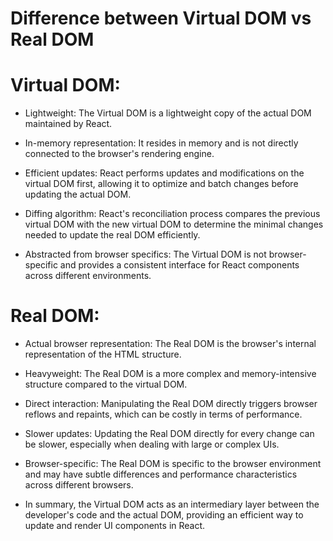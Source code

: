 # Difference between Virtual DOM vs Real DOM

# Virtual DOM:

- Lightweight: The Virtual DOM is a lightweight copy of the actual DOM maintained by React.

- In-memory representation: It resides in memory and is not directly connected to the browser's 
  rendering engine.

- Efficient updates: React performs updates and modifications on the virtual DOM first, allowing
  it to optimize and batch changes before updating the actual DOM.

- Diffing algorithm: React's reconciliation process compares the previous virtual DOM with the new 
  virtual DOM to determine the minimal changes needed to update the real DOM efficiently.

- Abstracted from browser specifics: The Virtual DOM is not browser-specific and provides a consistent 
  interface for React components across different environments.

# Real DOM:

- Actual browser representation: The Real DOM is the browser's internal representation of the HTML 
  structure.
- Heavyweight: The Real DOM is a more complex and memory-intensive structure compared to the virtual DOM.

- Direct interaction: Manipulating the Real DOM directly triggers browser reflows and repaints, which 
  can be costly in terms of performance.
- Slower updates: Updating the Real DOM directly for every change can be slower, especially when dealing 
  with large or complex UIs.
- Browser-specific: The Real DOM is specific to the browser environment and may have subtle differences 
  and performance characteristics across different browsers.
- In summary, the Virtual DOM acts as an intermediary layer between the developer's code and the actual 
  DOM, providing an efficient way to update and render UI components in React.